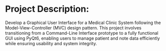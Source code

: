 # Project Description: 
Develop a Graphical User Interface for a Medical Clinic System following the Model-View-Controller (MVC) design pattern. 
This project involves transitioning from a Command-Line Interface prototype to a fully functional GUI using PyQt6, 
enabling users to manage patient and note data efficiently while ensuring usability and system integrity.
